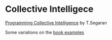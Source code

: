 # Collective Intelligece

[Programming Collective Intelligence](http://oreilly.com/catalog/9780596529321/) by T.Segaran

Some variations on the [book examples](https://github.com/arthur-e/Programming-Collective-Intelligence)